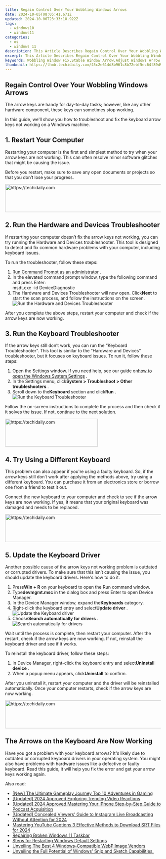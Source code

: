 ```yaml
---
title: Regain Control Over Your Wobbling Windows Arrows
date: 2024-10-05T08:05:41.671Z
updated: 2024-10-06T23:33:18.922Z
tags:
  - windows10
  - windows11
categories:
  - os
  - windows 11
description: This Article Describes Regain Control Over Your Wobbling Windows Arrows
excerpt: This Article Describes Regain Control Over Your Wobbling Windows Arrows
keywords: Wobbling Window Fix,Stable Window Arrow,Adjust Windows Arrow,Secure Arrow Window,Tackle Swaying Arrows,Controlled Window Movement,Stop Wobbly Arrow Panels
thumbnail: https://thmb.techidaily.com/45c2e614d8b961c8b72ebf5ec64f89d95bf54c93b1707b9b7a9b952d48358025.jpg
---
```


## Regain Control Over Your Wobbling Windows Arrows

 The arrow keys are handy for day-to-day tasks; however, like any other hardware component, these keys can sometimes stop working.

 In this guide, we'll show you how to troubleshoot and fix the keyboard arrow keys not working on a Windows machine.

## 1\. Restart Your Computer

 Restarting your computer is the first and simplest method to try when your arrow keys are not working. This can often resolve minor software glitches that might be causing the issue.

 Before you restart, make sure to save any open documents or projects so that you don’t lose your progress.

<!-- affiliate ads begin -->
<a href="https://ephamedtechinc.pxf.io/c/5597632/2137216/26400" target="_top" id="2137216">
  <img src="//a.impactradius-go.com/display-ad/26400-2137216" border="0" alt="https://techidaily.com" width="728" height="90"/>
</a>
<img height="0" width="0" src="https://ephamedtechinc.pxf.io/i/5597632/2137216/26400" style="position:absolute;visibility:hidden;" border="0" />
<!-- affiliate ads end -->

## 2\. Run the Hardware and Devices Troubleshooter

 If restarting your computer doesn’t fix the arrow keys not working, you can try running the Hardware and Devices troubleshooter. This tool is designed to detect and fix common hardware problems with your computer, including keyboard issues.

To run the troubleshooter, follow these steps:

1. [Run Command Prompt as an administrator](https://www.makeuseof.com/windows-run-command-prompt-admin/) .
2. In the elevated command prompt window, type the following command and press Enter:  
msdt.exe -id DeviceDiagnostic
3. The Hardware and Devices Troubleshooter will now open. Click**Next** to start the scan process, and follow the instructions on the screen.  
![Run the Hardware and Devices Troubleshooter](https://static1.makeuseofimages.com/wordpress/wp-content/uploads/2023/03/run-the-hardware-and-devices-troubleshooter.jpg)

 After you complete the above steps, restart your computer and check if the arrow keys are now working.

## 3\. Run the Keyboard Troubleshooter

 If the arrow keys still don’t work, you can run the “Keyboard Troubleshooter”. This tool is similar to the “Hardware and Devices” troubleshooter, but it focuses on keyboard issues. To run it, follow these steps:

1. Open the Settings window. If you need help, see our guide on[how to open the Windows System Settings](https://www.makeuseof.com/windows-ways-to-open-system-settings/) .
2. In the Settings menu, click**System > Troubleshoot > Other troubleshooters** .
3. Scroll down to the**Keyboard** section and click**Run** .  
![Run the Keyboard Troubleshooter](https://static1.makeuseofimages.com/wordpress/wp-content/uploads/2023/03/run-the-keyboard-troubleshooter.jpg)

 Follow the on-screen instructions to complete the process and then check if it solves the issue. If not, continue to the next solution.

<!-- affiliate ads begin -->
<a href="https://aligracehair.sjv.io/c/5597632/1902289/19272" target="_top" id="1902289">
  <img src="//a.impactradius-go.com/display-ad/19272-1902289" border="0" alt="https://techidaily.com" width="300" height="90"/>
</a>
<img height="0" width="0" src="https://aligracehair.sjv.io/i/5597632/1902289/19272" style="position:absolute;visibility:hidden;" border="0" />
<!-- affiliate ads end -->

## 4\. Try Using a Different Keyboard

 This problem can also appear if you're using a faulty keyboard. So, if the arrow keys still don’t work after applying the methods above, try using a different keyboard. You can purchase it from an electronics store or borrow one from a friend to test it out.

 Connect the new keyboard to your computer and check to see if the arrow keys are now working. If yes, it means that your original keyboard was damaged and needs to be replaced.

<!-- affiliate ads begin -->
<a href="https://imp.i110150.net/c/5597632/798161/11305" target="_top" id="798161">
  <img src="//a.impactradius-go.com/display-ad/11305-798161" border="0" alt="https://techidaily.com" width="728" height="90"/>
</a>
<img height="0" width="0" src="https://imp.i110150.net/i/5597632/798161/11305" style="position:absolute;visibility:hidden;" border="0" />
<!-- affiliate ads end -->

## 5\. Update the Keyboard Driver

 Another possible cause of the arrow keys not working problem is outdated or corrupted drivers. To make sure that this isn’t causing the issue, you should update the keyboard drivers. Here's how to do it.

1. Press**Win + R** on your keyboard to open the Run command window.
2. Type**devmgmt.msc** in the dialog box and press Enter to open Device Manager.
3. In the Device Manager window, expand the**Keyboards** category.
4. Right-click the keyboard entry and select**Update driver** .  
![Update the Keyboard driver](https://static1.makeuseofimages.com/wordpress/wp-content/uploads/2023/03/update-the-keyboard-driver.jpg)
5. Choose**Search automatically for drivers** .  
![Search automatically for drivers](https://static1.makeuseofimages.com/wordpress/wp-content/uploads/2023/03/search-automatically-for-drivers.jpg)

 Wait until the process is complete, then restart your computer. After the restart, check if the arrow keys are now working. If not, reinstall the keyboard driver and see if it works.

To reinstall the keyboard driver, follow these steps:

1. In Device Manager, right-click the keyboard entry and select**Uninstall device** .
2. When a popup menu appears, click**Uninstall** to confirm.

 After you uninstall it, restart your computer and the driver will be reinstalled automatically. Once your computer restarts, check if the arrow keys are now working.

<!-- affiliate ads begin -->
<a href="https://aligracehair.sjv.io/c/5597632/1915810/19272" target="_top" id="1915810">
  <img src="//a.impactradius-go.com/display-ad/19272-1915810" border="0" alt="https://techidaily.com" width="728" height="90"/>
</a>
<img height="0" width="0" src="https://aligracehair.sjv.io/i/5597632/1915810/19272" style="position:absolute;visibility:hidden;" border="0" />
<!-- affiliate ads end -->

## The Arrows on the Keyboard Are Now Working

 Have you got a problem with your keyboard arrows? It's likely due to outdated or corrupted keyboard drivers in your operating system. You might also have problems with hardware issues like a defective or faulty keyboard. Read this guide, it will help you fix the error and get your arrow keys working again.

<ins class="adsbygoogle"
     style="display:block"
     data-ad-format="autorelaxed"
     data-ad-client="ca-pub-7571918770474297"
     data-ad-slot="1223367746"></ins>

<ins class="adsbygoogle"
     style="display:block"
     data-ad-client="ca-pub-7571918770474297"
     data-ad-slot="8358498916"
     data-ad-format="auto"
     data-full-width-responsive="true"></ins>

<span class="atpl-alsoreadstyle">Also read:</span>
<div><ul>
<li><a href="https://video-capture.techidaily.com/new-the-ultimate-gameplay-journey-top-10-adventures-in-gaming/"><u>[New] The Ultimate Gameplay Journey Top 10 Adventures in Gaming</u></a></li>
<li><a href="https://facebook-video-footage.techidaily.com/updated-2024-approved-exploring-trending-video-reactions/"><u>[Updated] 2024 Approved Exploring Trending Video Reactions</u></a></li>
<li><a href="https://fox-direct.techidaily.com/updated-2024-approved-mastering-your-iphone-step-by-step-guide-to-podcast-acquisition/"><u>[Updated] 2024 Approved Mastering Your iPhone Step-by-Step Guide to Podcast Acquisition</u></a></li>
<li><a href="https://article-helps.techidaily.com/updated-concealed-viewers-guide-to-instagram-live-broadcasting-without-attention-for-2024/"><u>[Updated] Concealed Viewers' Guide to Instagram Live Broadcasting Without Attention for 2024</u></a></li>
<li><a href="https://extra-support.techidaily.com/mastering-youtube-captions-3-effective-methods-to-download-srt-files-for-2024/"><u>Mastering YouTube Captions 3 Effective Methods to Download SRT Files for 2024</u></a></li>
<li><a href="https://windows11.techidaily.com/repairing-broken-windows-11-taskbar/"><u>Repairing Broken Windows 11 Taskbar</u></a></li>
<li><a href="https://windows11.techidaily.com/steps-for-restarting-windows-default-settings/"><u>Steps for Restarting Windows Default Settings</u></a></li>
<li><a href="https://windows11.techidaily.com/unveiling-the-best-4-windows-compatible-webp-image-vendors/"><u>Unveiling The Best 4 Windows-Compatible WebP Image Vendors</u></a></li>
<li><a href="https://windows11.techidaily.com/unveiling-the-full-potential-of-windows-snip-and-sketch-capabilities/"><u>Unveiling the Full Potential of Windows' Snip and Sketch Capabilities.</u></a></li>
</ul></div>

